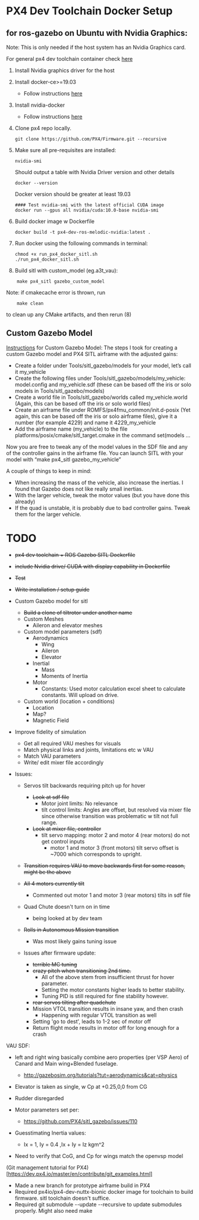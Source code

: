 
# PX4 Dev Toolchain Docker Setup
## for ros-gazebo on Ubuntu with Nvidia Graphics:

Note: This is only needed if the host system has an Nvidia Graphics card. 

For general px4 dev toolchain container check [here](https://dev.px4.io/master/en/test_and_ci/docker.html)

1. Install Nvidia graphics driver for the host

2. Install docker-ce>=19.03
    - Follow instructions [here](https://docs.docker.com/engine/install/ubuntu/)

3. Install nvidia-docker
    - Follow instructions [here](https://github.com/NVIDIA/nvidia-docker)

4. Clone px4 repo locally.
    ```
    git clone https://github.com/PX4/Firmware.git --recursive
    ```

5. Make sure all pre-requisites are installed:
    ```
    nvidia-smi
    ```
    Should output a table with Nvidia Driver version and other details

    ```
    docker --version
    ```
    Docker version should be greater at least 19.03

    ```
    #### Test nvidia-smi with the latest official CUDA image
    docker run --gpus all nvidia/cuda:10.0-base nvidia-smi
    ```

6. Build docker image w Dockerfile
    ```
    docker build -t px4-dev-ros-melodic-nvidia:latest . 
    ```

7. Run docker using the following commands in terminal:
    ```
    chmod +x run_px4_docker_sitl.sh 
    ./run_px4_docker_sitl.sh 
    ```

8. Build sitl with custom_model (eg.a3t_vau):
```
    make px4_sitl gazebo_custom_model
```
Note: if cmakecache error is thrown, run
```
    make clean
```
to clean up any CMake artifacts, and then rerun (8)

## Custom Gazebo Model    
[Instructions](https://discuss.px4.io/t/create-custom-model-for-sitl/6700/4) for Custom Gazebo Model:
The steps I took for creating a custom Gazebo model and PX4 SITL airframe with the adjusted gains:

- Create a folder under Tools/sitl_gazebo/models for your model, let’s call it my_vehicle
- Create the following files under Tools/sitl_gazebo/models/my_vehicle: model.config and my_vehicle.sdf (these can be based off the iris or solo models in Tools/sitl_gazebo/models)
- Create a world file in Tools/sitl_gazebo/worlds called my_vehicle.world (Again, this can be based off the iris or solo world files)
- Create an airframe file under ROMFS/px4fmu_common/init.d-posix (Yet again, this can be based off the iris or solo airframe files), give it a number (for example 4229) and name it 4229_my_vehicle
- Add the airframe name (my_vehicle) to the file platforms/posix/cmake/sitl_target.cmake in the command set(models …

Now you are free to tweak any of the model values in the SDF file and any of the controller gains in the airframe file.
You can launch SITL with your model with “make px4_sitl gazebo_my_vehicle”

A couple of things to keep in mind:

- When increasing the mass of the vehicle, also increase the inertias. I found that Gazebo does not like really small inertias.
- With the larger vehicle, tweak the motor values (but you have done this already)
- If the quad is unstable, it is probably due to bad controller gains. Tweak them for the larger vehicle.


# TODO
- <strike>px4 dev toolchain + ROS Gazebo SITL Dockerfile</strike>
- <strike>include Nvidia drive/ CUDA with display capability in Dockerfile</strike>
- <strike>Test</strike> 
- <strike>Write installation / setup guide </strike>
- Custom Gazebo model for sitl
    - <strike>Build a clone of tiltrotor under another name</strike>
    - Custom Meshes
        - Aileron and elevator meshes 
    - Custom model parameters (sdf)
        - Aerodynamics
            - Wing
            - Aileron
            - Elevator
        - Inertial
            - Mass
            - Moments of Inertia
        - Motor
            - Constants: Used motor calculation excel sheet to calculate constants. Will upload on drive.
    - Custom world (location + conditions)
        - Location
        - Map?
        - Magnetic Field

- Improve fidelity of simulation
    - Get all required VAU meshes for visuals
    - Match physical links and joints, limitations etc w VAU
    - Match VAU parameters
    - Write/ edit mixer file accordingly

- Issues:
    - Servos tilt backwards requiring pitch up for hover
        - <strike>Look at sdf file</strike>
            - Motor joint limits: No relevance
            - tilt control limits: Angles are offset, but resolved via mixer file since otherwise transition was problematic w tilt not full range.
        - <strike>Look at mixer file, controller</strike> 
            - tilt servo mapping: motor 2 and motor 4 (rear motors) do not get control inputs
                - motor 1 and motor 3 (front motors) tilt servo offset is ~7000 which corresponds to upright.

    - <strike>Transition requires VAU to move backwards first for some reason, might be the above</strike>
    - <strike>All 4 motors currently tilt</strike>
        - Commented out motor 1 and motor 3 (rear motors) tilts in sdf file
    - Quad Chute doesn't turn on in time
        - being looked at by dev team

    - <strike>Rolls in Autonomous Mission transition</strike>
        - Was most likely gains tuning issue

    - Issues after firmware update:
        - <strike>terrible MC tuning</strike>
        - <strike>crazy pitch when transitioning 2nd time.</strike>
            - All of the above stem from insufficient thrust for hover parameter.
            - Setting the motor constants higher leads to better stability.
            - Tuning PID is still required for fine stability however.
        - <strike>rear servos tilting after quadchute</strike>
        - Mission VTOL transition results in insane yaw, and then crash
            - Happening with regular VTOL transition as well
        - Setting 'go to dest', leads to 1-2 sec of motor off
        - Return flight mode results in motor off for long enough for a crash 


VAU SDF:
- left and right wing basically combine aero properties (per VSP Aero) of Canard and Main wing+Blended fuselage.
    - http://gazebosim.org/tutorials?tut=aerodynamics&cat=physics

- Elevator is taken as single, w Cp at +0.25,0,0 from CG
- Rudder disregarded
- Motor parameters set per:
    - https://github.com/PX4/sitl_gazebo/issues/110
- Guesstimating Inertia values:
    - Ix = 1, Iy = 0.4 ,Ix + Iy = Iz kgm^2
- Need to verify that CoG, and Cp for wings match the openvsp model

(Git management tutorial for PX4)[https://dev.px4.io/master/en/contribute/git_examples.html]



- Made a new branch for prototype airframe build in PX4
- Required px4io/px4-dev-nuttx-bionic docker image for toolchain to build firmware. sitl toolchain doesn't suffice.
- Required git submodule --update --recursive to update submodules properly. Might also need make 